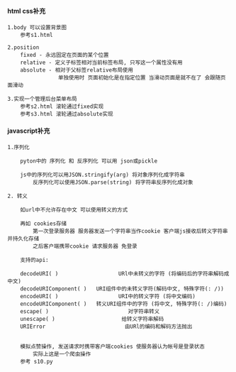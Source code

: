 #### html css补充

    1.body 可以设置背景图
        参考s1.html

    2.position
        fixed - 永远固定在页面的某个位置
        relative - 定义子标签相对当前标签布局, 只写这一个属性没有用
        absolute - 相对于父标签relative布局使用
                    单独使用时 页面初始化是在指定位置 当滑动页面是就不在了 会跟随页面滑动

    3.实现一个管理后台菜单布局
        参考s2.html 滚轮通过fixed实现
        参考s3.html 滚轮通过absolute实现

#### javascript补充

    1.序列化

        pyton中的 序列化 和 反序列化 可以用 json或pickle

        js中的序列化可以用JSON.stringify(arg) 将对象序列化成字符串
            反序列化可以使用JSON.parse(string) 将字符串反序列化成对象

    2. 转义

        如url中不允许存在中文 可以使用转义的方式

        再如 cookies存储
            第一次登录服务器 服务器发送一个字符串当作cookie 客户端js接收后转义字符串并持久化存储
            之后客户端携带cookie 请求服务器 免登录

        支持的api:

        decodeURI( )                   URl中未转义的字符 (将编码后的字符串解码成中文)
        decodeURIComponent( )   URI组件中的未转义字符(解码中文, 特殊字符(: /))
        encodeURI( )                   URI中的转义字符 (将中文编码)
        encodeURIComponent( )   转义URI组件中的字符 (将中文, 特殊字符(: /)编码)
        escape( )                         对字符串转义
        unescape( )                     给转义字符串解码
        URIError                         由URl的编码和解码方法抛出


        模拟点赞操作, 发送请求时携带客户端cookies 使服务器认为帐号是登录状态
            实际上这是一个爬虫操作
        参考 s10.py





